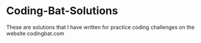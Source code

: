 # Coding-Bat-Solutions

These are solutions that I have written for practice coding challenges on the website codingbat.com
